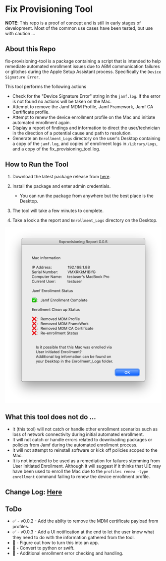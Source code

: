 # Fix Provisioning Tool

**NOTE**: This repo is a proof of concept and is still in early stages of development. Most of the common use cases have been tested, but use with caution ...


## About this Repo

fix-provisioning-tool is a package containing a script that is intended to help remediate automated enrollment issues due to ABM communication failures or glitches during the Apple Setup Assistant process. Specifically the `Device Signature Error`.

This tool performs the following actions

- Check for the "Device Signature Error" string in the `jamf.log`. If the error is not found no actions will be taken on the Mac.
- Attempt to remove the Jamf MDM Profile, Jamf Framework, Jamf CA Certificate profile.
- Attempt to renew the device enrollment profile on the Mac and initiate automated enrollment again.
- Display a report of findings and information to direct the user/technician in the direction of a potential cause and path to resolution.
- Generate an `Enrollment_Logs` directory on the user's Desktop containing a copy of the `jamf.log`, and copies of enrollment logs in `/Library/Logs`, and a copy of the fix\_provisioning\_tool.log.


## How to Run the Tool

1. Download the latest package release from [here](https://github.com/icwfrepo/fix-provisioning-tool/releases).

2. Install the package and enter admin credentials.

    - You can run the package from anywhere but the best place is the Desktop.

3. The tool will take a few minutes to complete.
4. Take a look a the report and `Enrollment_Logs` directory on the Desktop.

![Example UI when User Initiated Enrollment is detected](screenshots/ui-uie-example.png)


## What this tool does not do ...

- It (this tool) will not catch or handle other enrollment scenarios such as loss of network connectivity during initial automated enrollment.
- It will not catch or handle errors related to downloading packages or policies from Jamf during the automated enrollment process.
- It will not attempt to reinstall software or kick off policies scoped to the Mac.
- It is not intended to be used as a remediation for failures stemming from User Initiated Enrollment. Although it will suggest if it thinks that UIE may have been used to enroll the Mac due to the `profiles renew -type enrollment` command failing to renew the device enrollment profile.

## Change Log: [Here](https://github.com/icwfrepo/fix-provisioning-tool/blob/master/CHANGELOG.md)


## ToDo

- ✅ - v0.0.2 - Add the abilty to remove the MDM certificate payload from profiles.
- ✅ - v0.0.3 - Add a UI notification at the end to let the user know what they need to do with the information gathered from the tool.
- 🔲 - Figure out how to turn this into an app.
- 🔲 - Convert to python or swift.
- 🔲 - Additional enrollment error checking and handling.
